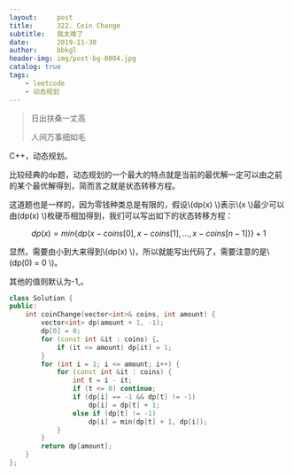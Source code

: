 ```yaml
---
layout:     post
title:      322. Coin Change
subtitle:   我太难了
date:       2019-11-30
author:     bbkgl
header-img: img/post-bg-0004.jpg
catalog: true
tags:
    - leetcode
    - 动态规划
---
```


>日出扶桑一丈高
>
>人间万事细如毛
>

C++，动态规划。

比较经典的dp题，动态规划的一个最大的特点就是当前的最优解一定可以由之前的某个最优解得到，简而言之就是状态转移方程。

这道题也是一样的，因为零钱种类总是有限的，假设\\(dp(x) \\)表示\\(x \\)最少可以由\(dp(x) \\)枚硬币相加得到，我们可以写出如下的状态转移方程：

$$dp(x) = min\{dp(x-coins[0], x - coins[1], ..., x - coins[n-1])\} + 1​$$

显然，需要由小到大来得到\\(dp(x) \\)，所以就能写出代码了，需要注意的是\\(dp(0) = 0 \\)。

其他的值则默认为-1,。

```cpp
class Solution {
public:
    int coinChange(vector<int>& coins, int amount) {
        vector<int> dp(amount + 1, -1);
        dp[0] = 0;
        for (const int &it : coins) {、
            if (it <= amount) dp[it] = 1;
        }
        for (int i = 1; i <= amount; i++) {
            for (const int &it : coins) {
                int t = i - it;
                if (t <= 0) continue;
                if (dp[i] == -1 && dp[t] != -1)
                    dp[i] = dp[t] + 1;
                else if (dp[t] != -1) 
                    dp[i] = min(dp[t] + 1, dp[i]);
            }
        }
        return dp[amount];
    }
};
```

